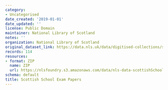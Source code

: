 ```yaml
---
category:
- Uncategorised
date_created: '2019-01-01'
date_updated: ''
license: Public Domain
maintainer: National Library of Scotland
notes: ''
organization: National Library of Scotland
original_dataset_link: https://data.nls.uk/data/digitised-collections/scottish-exams/
records: 114
resources:
- format: ZIP
  name: ZIP
  url: https://nlsfoundry.s3.amazonaws.com/data/nls-data-scottishSchoolExams.zip
schema: default
title: Scottish School Exam Papers
---
```

